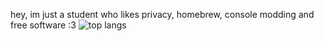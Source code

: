 hey, im just a student who likes privacy, homebrew, console modding and free software :3
![top langs](https://github-readme-stats.vercel.app/api/top-langs/?username=tobikaboom&layout=compact&theme=dark)
